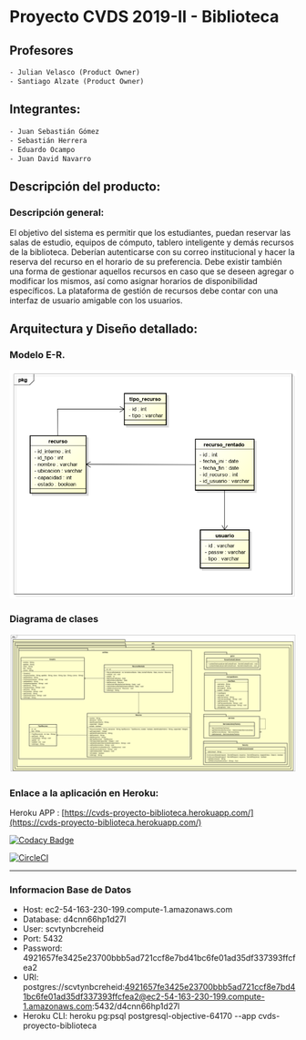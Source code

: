 ﻿# Proyecto CVDS 2019-II - Biblioteca

## Profesores 
	- Julian Velasco (Product Owner)
	- Santiago Alzate (Product Owner)
	
## Integrantes:
	- Juan Sebastián Gómez 
	- Sebastián Herrera
	- Eduardo Ocampo 
	- Juan David Navarro


## Descripción del producto:

### Descripción general:
	
El objetivo del sistema es permitir que los estudiantes, puedan reservar las salas de estudio, equipos de cómputo, tablero inteligente y demás recursos de la biblioteca. Deberían autenticarse con su correo institucional y hacer la reserva del recurso en el horario de su preferencia. Debe existir también una forma de gestionar aquellos recursos en caso que se deseen agregar o modificar los mismos, así como asignar horarios de disponibilidad específicos. La plataforma de gestión de recursos debe contar con una interfaz de usuario amigable con los usuarios.
		
	
## Arquitectura y Diseño detallado:
### Modelo E-R.
![Base de datos](https://github.com/Proyecto-CVDS-20192/Proyecto-CVDS-Biblioteca/blob/master/img/Base%20de%20datos.png)
### Diagrama de clases
![Diagrama de clases](https://github.com/Proyecto-CVDS-20192/Proyecto-CVDS-Biblioteca/blob/master/img/Diagrama%20de%20clases.png)	

### Enlace a la aplicación en Heroku:
Heroku APP : [https://cvds-proyecto-biblioteca.herokuapp.com/](https://cvds-proyecto-biblioteca.herokuapp.com/)


[![Codacy Badge](https://api.codacy.com/project/badge/Grade/936c2a405ca14b45a130fc6a40aaf9b9)](https://www.codacy.com/manual/JuanCe28/Proyecto-CVDS-Biblioteca?utm_source=github.com&amp;utm_medium=referral&amp;utm_content=Proyecto-CVDS-20192/Proyecto-CVDS-Biblioteca&amp;utm_campaign=Badge_Grade)

[![CircleCI](https://circleci.com/gh/Proyecto-CVDS-20192/Proyecto-CVDS-Biblioteca.svg?style=svg)](https://circleci.com/gh/Proyecto-CVDS-20192/Proyecto-CVDS-Biblioteca)


-----------------------------------------------------------------------------------


### Informacion Base de Datos
 - Host: ec2-54-163-230-199.compute-1.amazonaws.com
 - Database: d4cnn66hp1d27l
 - User: scvtynbcreheid
 - Port: 5432
 - Password: 4921657fe3425e23700bbb5ad721ccf8e7bd41bc6fe01ad35df337393ffcfea2
 - URI: postgres://scvtynbcreheid:4921657fe3425e23700bbb5ad721ccf8e7bd41bc6fe01ad35df337393ffcfea2@ec2-54-163-230-199.compute-1.amazonaws.com:5432/d4cnn66hp1d27l
 - Heroku CLI: heroku pg:psql postgresql-objective-64170 --app cvds-proyecto-biblioteca